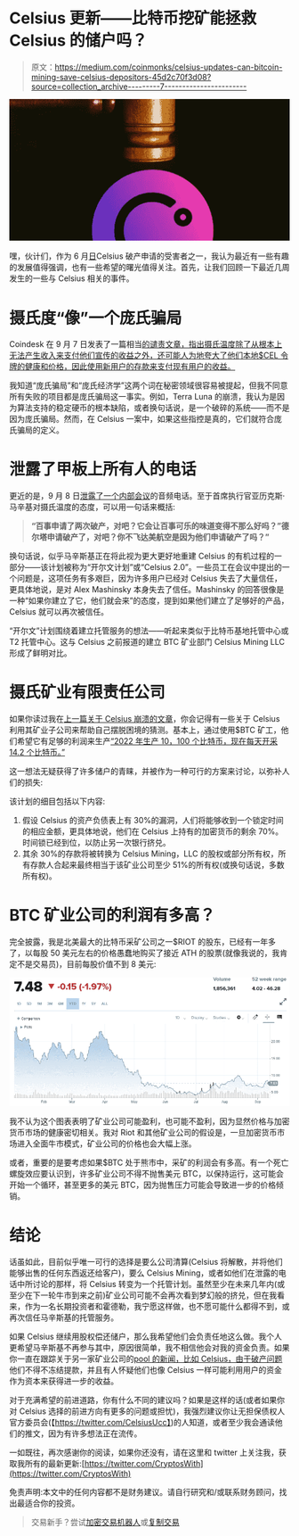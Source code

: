 # Celsius 更新——比特币挖矿能拯救 Celsius 的储户吗？

> 原文：<https://medium.com/coinmonks/celsius-updates-can-bitcoin-mining-save-celsius-depositors-45d2c70f3d08?source=collection_archive---------7----------------------->

![](img/a09742ea849e693b67cdfa6473a9bcf0.png)

嘿，伙计们，作为 6 月[日](https://www.cnbc.com/2022/06/13/crypto-lender-celsius-pauses-withdrawals-bitcoin-slides.html)Celsius 破产申请的受害者之一，我认为最近有一些有趣的发展值得强调，也有一些希望的曙光值得关注。首先，让我们回顾一下最近几周发生的一些与 Celsius 相关的事件。

# 摄氏度“像”一个庞氏骗局

Coindesk 在 9 月 7 日发表了一篇相当[的谴责文章，指出摄氏温度除了从根本上无法产生收入来支付他们宣传的收益之外，还可能人为地夸大了他们本地$CEL 令牌的健康和价格，因此使用新用户的存款来支付现有用户的收益。](https://www.coindesk.com/policy/2022/09/07/celsius-misled-investors-about-financial-health-vermont-regulator-alleges/)

我知道“庞氏骗局”和“庞氏经济学”这两个词在秘密领域很容易被提起，但我不同意所有失败的项目都是庞氏骗局这一事实。例如，Terra Luna 的崩溃，我认为是因为算法支持的稳定硬币的根本缺陷，或者换句话说，是一个破碎的系统——而不是因为庞氏骗局。然而，在 Celsius 一案中，如果这些指控是真的，它们就符合庞氏骗局的定义。

# 泄露了甲板上所有人的电话

更近的是，9 月 8 日[泄露了一个内部会议](https://www.youtube.com/watch?v=40-w9r7WSKM)的音频电话。至于首席执行官亚历克斯·马辛基对摄氏温度的态度，可以用一句话来概括:

> **“百事申请了两次破产，对吧？它会让百事可乐的味道变得不那么好吗？”德尔塔申请破产了，对吧？你不飞达美航空是因为他们申请破产了吗？”**

换句话说，似乎马辛斯基正在将此视为更大更好地重建 Celsius 的有机过程的一部分——该计划被称为“开尔文计划”或“Celsius 2.0”。一些员工在会议中提出的一个问题是，这项任务有多艰巨，因为许多用户已经对 Celsius 失去了大量信任，更具体地说，是对 Alex Mashinsky 本身失去了信任。Mashinsky 的回答很像是一种“如果你建立了它，他们就会来”的态度，提到如果他们建立了足够好的产品，Celsius 就可以再次被信任。

“开尔文”计划围绕着建立托管服务的想法——听起来类似于比特币基地托管中心或 T2 托管中心。这与 Celsius 之前报道的建立 BTC 矿业部门 Celsius Mining LLC 形成了鲜明对比。

# 摄氏矿业有限责任公司

如果你读过我在[上一篇关于 Celsius 崩溃的文章](/coinmonks/observations-from-celsius-legal-plan-6439620f264c)，你会记得有一些关于 Celsius 利用其矿业子公司来帮助自己摆脱困境的猜测。基本上，通过使用$BTC 矿工，他们希望它有足够的利润来生产[“2022 年生产 10，100 个比特币，现在每天开采 14.2 个比特币。”](https://www.cryptotimes.io/celsius-presents-a-reorganization-plan-focused-on-mining/)

这一想法无疑获得了许多储户的青睐，并被作为一种可行的方案来讨论，以弥补人们的损失:

该计划的细目包括以下内容:

1.  假设 Celsius 的资产负债表上有 30%的漏洞，人们将能够收到一个锁定时间的相应金额，更具体地说，他们在 Celsius 上持有的加密货币的剩余 70%。时间锁已经到位，以防止另一次银行挤兑。
2.  其余 30%的存款将被转换为 Celsius Mining，LLC 的股权或部分所有权，所有存款人合起来最终相当于该矿业公司至少 51%的所有权(或换句话说，多数所有权)。

# BTC 矿业公司的利润有多高？

完全披露，我是北美最大的比特币采矿公司之一$RIOT 的股东，已经有一年多了，以每股 50 美元左右的价格愚蠢地购买了接近 ATH 的股票(就像我说的，我肯定不是交易员)，目前每股价值不到 8 美元:

![](img/8e9397c3a861b4febe911b18f7abafa6.png)

我不认为这个图表表明了矿业公司可能盈利，也可能不盈利，因为显然价格与加密货币市场的健康密切相关。我对 Riot 和其他矿业公司的假设是，一旦加密货币市场进入全面牛市模式，矿业公司的价格也会大幅上涨。

或者，重要的是要考虑如果$BTC 处于熊市中，采矿的利润会有多高。有一个死亡螺旋效应要认识到，许多矿业公司不得不抛售美元 BTC，以保持运行，这可能会开始一个循环，甚至更多的美元 BTC，因为抛售压力可能会导致进一步的价格倾销。

# 结论

话虽如此，目前似乎唯一可行的选择是要么公司清算(Celsius 将解散，并将他们能够出售的任何东西返还给客户)，要么 Celsius Mining，或者如他们在泄露的电话中所讨论的那样，将 Celsius 转变为一个托管计划。虽然至少在未来几年内(或至少在下一轮牛市到来之前)矿业公司可能不会再次看到梦幻般的挤兑，但在我看来，作为一名长期投资者和霍德勒，我宁愿这样做，也不愿可能什么都得不到，或再次信任马辛斯基的托管服务。

如果 Celsius 继续用股权偿还储户，那么我希望他们会负责任地这么做。我个人更希望马辛斯基不再参与其中，原因很简单，我不相信他会对我的资金负责。如果你一直在跟踪关于另一家矿业公司的[pool 的新闻，比如 Celsius，由于](https://www.poolin.com/)[破产问题](https://www.pymnts.com/cryptocurrency/2022/crypto-insolvencies-spread-as-top-bitcoin-mining-pool-halts-withdrawals/)他们不得不冻结提款，并且有人怀疑他们也像 Celsius 一样可能利用用户的资金作为资本来获得进一步的收益。

对于充满希望的前进道路，你有什么不同的建议吗？如果是这样的话(或者如果你对 Celsius 选择的前进方向有更多的问题或担忧)，我强烈建议你让无担保债权人官方委员会(【https://twitter.com/CelsiusUcc】)的人知道，或者至少我会通读他们的推文，因为有许多想法正在流传。

一如既往，再次感谢你的阅读，如果你还没有，请在这里和 twitter 上关注我，获取我所有的最新更新:[https://twitter.com/CryptosWith](https://twitter.com/CryptosWith)

免责声明:本文中的任何内容都不是财务建议。请自行研究和/或联系财务顾问，找出最适合你的投资。

> 交易新手？尝试[加密交易机器人](/coinmonks/crypto-trading-bot-c2ffce8acb2a)或[复制交易](/coinmonks/top-10-crypto-copy-trading-platforms-for-beginners-d0c37c7d698c)